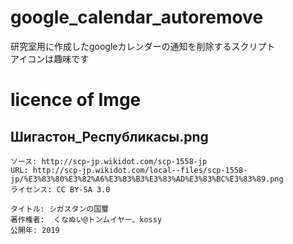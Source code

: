 # google_calendar_autoremove
研究室用に作成したgoogleカレンダーの通知を削除するスクリプト  
アイコンは趣味です

# licence of Imge
## Шигастон_Республикасы.png

```
ソース: http://scp-jp.wikidot.com/scp-1558-jp  
URL: http://scp-jp.wikidot.com/local--files/scp-1558-jp/%E3%83%80%E3%82%A6%E3%83%B3%E3%83%AD%E3%83%BC%E3%83%89.png  
ライセンス: CC BY-SA 3.0　

タイトル: シガスタンの国璽  
著作権者:  くなぬい@トンムイヤー、kossy  
公開年: 2019
```